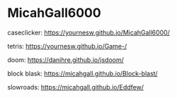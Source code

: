 # MicahGall6000

caseclicker:
https://yournesw.github.io/MicahGall6000/

tetris:
https://yournesw.github.io/Game-/

doom:
https://danihre.github.io/jsdoom/

block blask:
https://micahgall.github.io/Block-blast/

slowroads:
https://micahgall.github.io/Eddfew/
